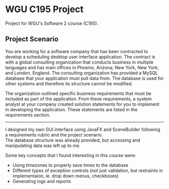 # WGU C195 Project
Project for WGU's Software 2 course (C195).

## Project Scenario
You are working for a software company that has been contracted to develop a scheduling desktop user interface application. The contract is with a global consulting organization that conducts business in multiple languages and has main offices in Phoenix, Arizona; New York, New York; and London, England. The consulting organization has provided a MySQL database that your application must pull data from. The database is used for other systems and therefore its structure cannot be modified.

The organization outlined specific business requirements that must be included as part of the application. From these requirements, a system analyst at your company created solution statements for you to implement in developing the application. These statements are listed in the requirements section.

---

I designed my own GUI interface using JavaFX and SceneBuilder following a requirements rubric and the project scenario.  
The database structure was already provided, but accessing and manipulating data was left up to me.

Some key concepts that I found interesting in this course were:
- Using timezones to properly save times to the database
- Different types of exception controls (not just validation, but restraints in implementaion, ie. drop down menus, checkboxes)
- Generating logs and reports
